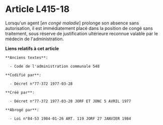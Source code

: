 # Article L415-18

Lorsqu'un agent [*en congé maladie*] prolonge son absence sans autorisation, il est immédiatement placé dans la position de
congé sans traitement, sous réserve de justification ultérieure reconnue valable par le médecin de l'administration.

**Liens relatifs à cet article**

	**Anciens textes**:

	  - Code de l'administration communale 548

	**Codifié par**:

	  - Décret n°77-372 1977-03-28

	**Créé par**:

	  - Décret n°77-372 1977-03-28 JORF ET JONC 5 AVRIL 1977

	**Abrogé par**:

	  - Loi n°84-53 1984-01-26 ART. 119 JORF 27 JANVIER 1984
